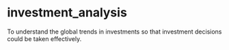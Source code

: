 # investment_analysis
To understand the global trends in investments so that investment decisions could be taken effectively.
